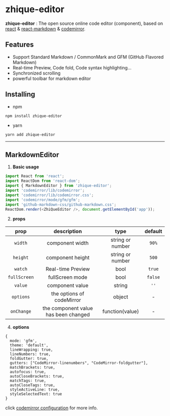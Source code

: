 zhique-editor
======================

**zhique-editor** : The open source online code editor (component), based on [react](https://reactjs.org/ "react") & [react-markdown](http://rexxars.github.io/react-markdown/ "react-markdown") & [codemirror](https://codemirror.net/ "codemirror").

## Features

- Support Standard Markdown / CommonMark and GFM (GitHub Flavored Markdown)
- Real-time Preview, Code fold, Code syntax highlighting...
- Synchronized scrolling
- powerful toolbar for markdown editor

## Installing

- npm

```
npm install zhique-editor
```

- yarn

```
yarn add zhique-editor
```

------------

MarkdownEditor
--------------
1. **Basic usage**

  ```typescript jsx
  import React from 'react';
  import ReactDom from 'react-dom';
  import { MarkdownEditor } from 'zhique-editor';
  import 'codemirror/lib/codemirror';
  import 'codemirror/lib/codemirror.css';
  import 'codemirror/mode/gfm/gfm';
  import 'github-markdown-css/github-markdown.css';
  ReactDom.render(<ZhiQueEditor />, document.getElementById('app'));
  ```
2. **props**

  |  prop	 | description | type  | default  |
  | :------------: | :------------: | :------------: | :------------: |
  |  `width` |  component width |  string or number |  `90%` |
  |  `height` |  component height |  string or number | `500`  |
  |  `watch` |  Real-time Preview |  bool | `true`  |
  |  `fullScreen` |  fullScreen mode |  bool |  `false` |
  |  `value` | component value  |  string | `''`  |
  | `options` | the options of codeMirror | object | - |
  |  `onChange` |  the component value has been changed |  function(value) |  - |

4. **options**

  ```clike
  {
    mode: 'gfm',
    theme: 'default',
    lineWrapping: true,
    lineNumbers: true,
    foldGutter: true,
    gutters: ["CodeMirror-linenumbers", "CodeMirror-foldgutter"],
    matchBrackets: true,
    autofocus: true,
    autoCloseBrackets: true,
    matchTags: true,
    autoCloseTags: true,
    styleActiveLine: true,
    styleSelectedText: true
  }
  ```
  click [codemirror configuration](https://codemirror.net/doc/manual.html#config "codemirror configuration") for more info.
